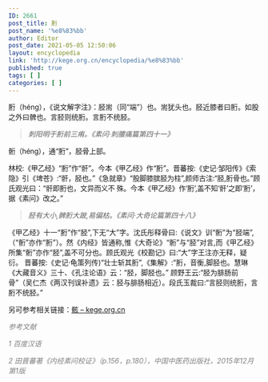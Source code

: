 ```yaml
---
ID: 2661
post_title: 胻
post_name: '%e8%83%bb'
author: Editor
post_date: 2021-05-05 12:50:06
layout: encyclopedia
link: 'http://kege.org.cn/encyclopedia/%e8%83%bb'
published: true
tags: [ ]
categories: [ ]
---
```

胻（héng），《说文解字注》：胫耑（同“端”）也。耑犹头也。胫近膝者曰胻。如股之外曰髀也。言胫则统胻。言胻不统胫。
<blockquote><em>刺阳明于胻前三痏。《素问·刺腰痛篇第四十一》</em></blockquote>
<span style="font-family: 'Inter var', -apple-system, BlinkMacSystemFont, 'Helvetica Neue', Helvetica, sans-serif; letter-spacing: -0.015em;">䯒（héng），通“胻”，胫骨上部。</span>

<span style="font-family: 'Inter var', -apple-system, BlinkMacSystemFont, 'Helvetica Neue', Helvetica, sans-serif; letter-spacing: -0.015em;">林校:《甲乙经》“胻”作“骭”。今本《甲乙经》作“胻”。晋蕃按:《史记·邹阳传》《索隐》引《埤苍》:“骭，胫也。”《急就章》“股脚膝膑胫为柱”,颜师古注:“胫,胻骨也。”顾氏观光曰：“骭即胻也，文异而义不 殊。今本《甲乙经》作‘胻’,盖不知‘骭’之即‘胻’，据《素问》改之。”</span>
<blockquote><em>胫有大小,髀胻大跛,易偏枯。《素问·大奇论篇第四十八》</em></blockquote>
《甲乙经》十一“胻”作“胫”,下无“大”字。沈氏彤释骨曰:《说文》训“䯒”为“胫端”,（“䯒”亦作“胻”）。然《内经》皆通称,惟《大奇论》“䯒”与“胫”对言,而《甲乙经》所集“䯒”亦作“胫”,盖不可分也。顾氏观光《校勘记》曰:“大”字王注亦无释，疑衍。 晋蕃按:《史记·龟策列传)“壮士斩其胻”,《集解》:“胻，音衡,脚胫也。慧琳《大藏音义》三十、《孔注论语》云：“胫，脚胫也。” 顾野王云:“胫为腓肠前骨”（吴仁杰《两汉刊误补遗》云：胫与腓肠相近）。段氏玉裁曰:“言胫则统胻，言胻不统胫。”

另可参考相关链接：<a href="http://kege.org.cn/encyclopedia/%e9%aa%b8">骸 – kege.org.cn</a>

<em><span style="color: #808080;">参考文献</span></em>

<em><span style="color: #808080;">1 百度汉语</span></em>

<em><span style="color: #808080;">2 田晋蕃著《内经素问校证》（p.156，p.180），中国中医药出版社，2015年12月第1版</span></em>